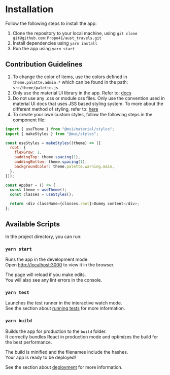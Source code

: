 # Installation

Follow the following steps to install the app:

1. Clone the repository to your local machine, using `git clone git@github.com:Propo41/aust_travels.git`
2. Install dependencies using `yarn install`
3. Run the app using `yarn start`

Contribution Guidelines
------
1. To change the color of items, use the colors defined in `theme.palatte.admin.*` which can be found in the path: `src/theme/palette.js`
2. Only use the material UI library in the app. Refer to: [docs](https://mui.com/)
3. Do not use any .css or module css files. Only use the convention used in material UI docs that uses JSS based styling system. To more about the different method of styling, refer to: [here](https://www.smashingmagazine.com/2020/05/styling-components-react)
4. To create your own custom styles, follow the following steps in the component file:

```js
import { useTheme } from "@mui/material/styles";
import { makeStyles } from "@mui/styles";

const useStyles = makeStyles((theme) => ({
  root: {
    flexGrow: 1,
    paddingTop: theme.spacing(1),
    paddingBottom: theme.spacing(1),
    backgroundColor: theme.palette.warning.main,
  },
}));

const Appbar = () => {
  const theme = useTheme();
  const classes = useStyles();

  return <div className={classes.root}>Dummy content</div>;
};
```

## Available Scripts

In the project directory, you can run:

### `yarn start`

Runs the app in the development mode.\
Open [http://localhost:3000](http://localhost:3000) to view it in the browser.

The page will reload if you make edits.\
You will also see any lint errors in the console.

### `yarn test`

Launches the test runner in the interactive watch mode.\
See the section about [running tests](https://facebook.github.io/create-react-app/docs/running-tests) for more information.

### `yarn build`

Builds the app for production to the `build` folder.\
It correctly bundles React in production mode and optimizes the build for the best performance.

The build is minified and the filenames include the hashes.\
Your app is ready to be deployed!

See the section about [deployment](https://facebook.github.io/create-react-app/docs/deployment) for more information.
